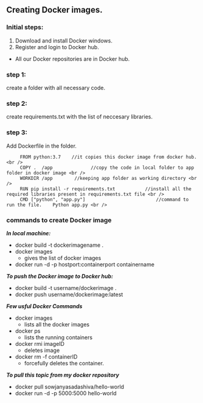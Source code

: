 ## Creating Docker images.

### Initial steps:
 1. Download and install Docker windows.
 2. Register and login to Docker hub.
  - All our Docker repositories are in Docker hub.


### step 1: <br />
 create a folder with all necessary code. <br />
 
### step 2:<br />
 create requirements.txt with the list of neccesary libraries.<br />
 
### step 3: <br />
 Add Dockerfile in the folder.<br />
 
 		 FROM python:3.7    //it copies this docker image from docker hub. <br />
		 COPY .  /app              //copy the code in local folder to app folder in docker image <br />
		 WORKDIR /app        //keeping app folder as working directory <br />
		 RUN pip install -r requirements.txt           //install all the required libraries present in requirements.txt file <br />
   		 CMD ["python", "app.py"]                          //command to run the file.    Python app.py <br /> 

 

### commands to create Docker image <br />

<em><strong> In local machine: </strong></em> <br />

- docker build -t dockerimagename .<br />
- docker images     <br />     
 	- gives the list of docker images <br />
- docker run -d -p hostport:containerport containername <br />

<em><strong> To push the Docker image to Docker hub: </strong></em> <br />

- docker build -t username/dockerimage . <br />
- docker push username/dockerimage:latest <br />

<em><strong> Few usful Docker Commands </strong></em> <br />
 
- docker images    <br />          
 	- lists all the docker images <br />
- docker ps         <br />         
	- lists the running containers <br />
- docker rmi imageID   <br />      
	- deletes image <br /> 
- docker rm -f containerID    <br />
	- forcefully deletes the container. <br />
	
	
<em><strong>To pull this topic from my docker repository</strong></em> <br />
 
- docker pull sowjanyasadashiva/hello-world    <br />          
- docker run -d -p 5000:5000 hello-world         <br />         
	
 
 
 
 
 

 
